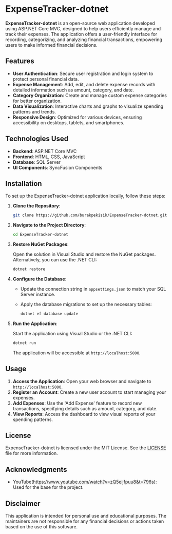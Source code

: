 # ExpenseTracker-dotnet

**ExpenseTracker-dotnet** is an open-source web application developed using ASP.NET Core MVC, designed to help users efficiently manage and track their expenses. The application offers a user-friendly interface for recording, categorizing, and analyzing financial transactions, empowering users to make informed financial decisions.

## Features

- **User Authentication**: Secure user registration and login system to protect personal financial data.
- **Expense Management**: Add, edit, and delete expense records with detailed information such as amount, category, and date.
- **Category Organization**: Create and manage custom expense categories for better organization.
- **Data Visualization**: Interactive charts and graphs to visualize spending patterns and trends.
- **Responsive Design**: Optimized for various devices, ensuring accessibility on desktops, tablets, and smartphones.

## Technologies Used

- **Backend**: ASP.NET Core MVC
- **Frontend**: HTML, CSS, JavaScript
- **Database**: SQL Server
- **UI Components**: SyncFusion Components

## Installation

To set up the ExpenseTracker-dotnet application locally, follow these steps:

1. **Clone the Repository**:

   ```bash
   git clone https://github.com/burakpekisik/ExpenseTracker-dotnet.git
   ```

2. **Navigate to the Project Directory**:

   ```bash
   cd ExpenseTracker-dotnet
   ```

3. **Restore NuGet Packages**:

   Open the solution in Visual Studio and restore the NuGet packages. Alternatively, you can use the .NET CLI:

   ```bash
   dotnet restore
   ```

4. **Configure the Database**:

   - Update the connection string in `appsettings.json` to match your SQL Server instance.
   - Apply the database migrations to set up the necessary tables:

     ```bash
     dotnet ef database update
     ```

5. **Run the Application**:

   Start the application using Visual Studio or the .NET CLI:

   ```bash
   dotnet run
   ```

   The application will be accessible at `http://localhost:5000`.

## Usage

1. **Access the Application**: Open your web browser and navigate to `http://localhost:5000`.
2. **Register an Account**: Create a new user account to start managing your expenses.
3. **Add Expenses**: Use the 'Add Expense' feature to record new transactions, specifying details such as amount, category, and date.
4. **View Reports**: Access the dashboard to view visual reports of your spending patterns.

## License

ExpenseTracker-dotnet is licensed under the MIT License. See the [LICENSE](LICENSE) file for more information.

## Acknowledgments

- YouTube(https://www.youtube.com/watch?v=zQ5eijfpuu8&t=796s): Used for the base for the project.

## Disclaimer

This application is intended for personal use and educational purposes. The maintainers are not responsible for any financial decisions or actions taken based on the use of this software. 
